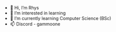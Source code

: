 - 👋 Hi, I’m Rhys
- 👀 I’m interested in learning
- 🌱 I’m currently learning Computer Science (BSc)
- 📫 Discord - gammoone
<!---
rhys3v4n5/rhys3v4n5 is a ✨ special ✨ repository because its `README.md` (this file) appears on your GitHub profile.
You can click the Preview link to take a look at your changes.
--->
